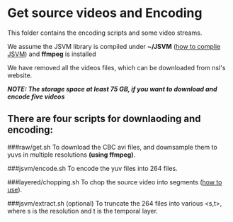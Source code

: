 Get source videos and Encoding
==============
This folder contains the encoding scripts and some video streams. 

We assume the JSVM library is compiled under **~/JSVM** ([how to complie JSVM](../JSVM)) and **ffmpeg** is installed

We have removed all the videos files, which can be downloaded from nsl's website. 

***NOTE: The storage space at least 75 GB, if you want to download and encode five videos***

## There are four scripts for downlaoding and encoding:
###raw/get.sh
To download the CBC avi files, and downsample them to yuvs in multiple resolutions **(using ffmpeg)**.

###jsvm/encode.sh
To encode the yuv files into 264 files.

###layered/chopping.sh
To chop the source video into segments ([how to use](chopping)).
		
###jsvm/extract.sh (optional)
To truncate the 264 files into various <s,t>, where s is the resolution and t is the temporal layer.
